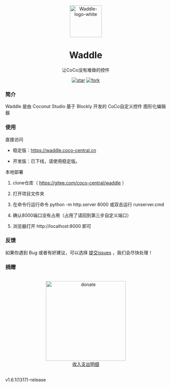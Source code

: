 
<p align="center">
    <br>
    <img width="100" src="https://waddle.coco-central.cn/static/img/logo/logo-purple.png" alt="Waddle-logo-white"/>
</p>

<h1 align="center">
Waddle
</h1>

<div align="center">

让CoCo没有难做的控件

[![star](https://gitee.com/coco-central/waddle/badge/star.svg?theme=gvp)](https://gitee.com/coco-central/waddle/stargazers) [![fork](https://gitee.com/coco-central/waddle/badge/fork.svg?theme=gvp)](https://gitee.com/coco-central/waddle/members)


</div>

### 简介
Waddle 是由 Coconut Studio 基于 Blockly 开发的 CoCo自定义控件 图形化编辑器

### 使用

直接访问

- 稳定版：https://waddle.coco-central.cn

- 开发版：已下线，请使用稳定版。

本地部署

1. clone仓库（ https://gitee.com/coco-central/waddle ）

2. 打开项目文件夹

3. 在命令行运行命令 python -m http.server 8000 或双击运行 runserver.cmd

4. 确认8000端口没有占用（占用了请回到第三步自定义端口）
 
5. 浏览器打开 http://localhost:8000 即可


### 反馈

如果你遇到 Bug 或者有好建议，可以选择 [提交issues](https://gitee.com/coco-central/waddle/issues) ，我们会尽快处理！

### 捐赠

<p align="center">
  <br>
  <img src="https://waddle.coco-central.cn/static/img/donate.png" alt="donate" height="250" width="250" />
  <br>
  <a href="https://www.yuque.com/hzsn/coconut/wtef3wwqkb99cto3?singleDoc# ">收入支出明细</a>
  <br>
</p>
<br>

<div class="waddle-version-bot">v1.6.1(1317)-release</div>